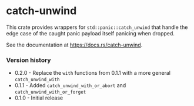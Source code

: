 # catch-unwind

This crate provides wrappers for `std::panic::catch_unwind` that handle the
edge case of the caught panic payload itself panicing when dropped.

See the documentation at https://docs.rs/catch-unwind.

### Version history

- 0.2.0 - Replace the `with` functions from 0.1.1 with a more general `catch_unwind_with`
- 0.1.1 - Added `catch_unwind_with_or_abort` and `catch_unwind_with_or_forget`
- 0.1.0 - Initial release
